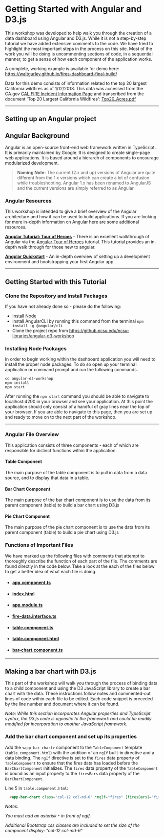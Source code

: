 # Getting Started with Angular and D3.js

This workshop was developed to help walk you through the creation of a data dashboard using Angular and D3.js. While it is not a step-by-step tutorial we have added extensive comments to the code. We have tried to highlight the most important steps in the process on this site. Most of the work you will be doing is uncommenting sections of code, in a sequential manner, to get a sense of how each component of the application works.

A complete, working example is available for demo here: https://waltgurley.github.io/fires-dashboard-final-build/

Data for this demo consists of information related to the top 20 largest California wildfires as of 1/12/2018. This data was accessed from the CA.gov [CAL FIRE Incident Information Page](http://cdfdata.fire.ca.gov/incidents/incidents_statsevents) and transcribed from the document 'Top 20 Largest California Wildfires': [Top20_Acres.pdf](http://www.fire.ca.gov/communications/downloads/fact_sheets/Top20_Acres.pdf)

*****

## Setting up an Angular project

## Angular Background

Angular is an open-source front-end web framework written in TypeScript. It is primarily maintained by Google. It is designed to create single-page web applications. It is based around a hierarch of components to encourage modularized development.

> **Naming Note:** The current (2.x and up) versions of Angular are quite different from the 1.x versions which can create a lot of confusion while troubleshooting. Angular 1.x has been renamed to AngularJS and the current versions are simply referred to as Angular.

### Angular Resources

This workshop is intended to give a brief overview of the Angular architecture and how it can be used to build applications. If you are looking for more in-depth information on Angular here are some additional resources. 

[**Angular Tutorial: Tour of Heroes**](https://angular.io/tutorial) - There is an excellent walkthrough of Angular via the [Angular Tour of Heroes](https://angular.io/tutorial) tutorial. This tutorial provides an in-depth walk through for those new to angular. 

[**Angular Quickstart**](https://angular.io/guide/quickstart) - An in-depth overview of setting up a development environment and bootstrapping your first Angular app. 

*****

## Getting Started with this Tutorial

### Clone the Repository and Install Packages

If you have not already done so - please do the following:

- Install [Node](https://nodejs.org/en/)
- Install AngularCLI by running this command from the terminal `npm install -g @angular/cli`
- Clone the project repo from https://github.ncsu.edu/ncsu-libraries/angular-d3-workshop

### Installing Node Packages

In order to begin working within the dashboard application you will need to install the proper node packages. To do so open up your terminal application or command prompt and run the following commands.

```
cd angular-d3-workshop
npm install
npm start
```

After running the `npm start` command you should be able to navigate to localhost:4200 in your browser and see your application. At this point the application should only consist of a handful of gray lines near the top of your browser. If you are able to navigate to this page, then you are set up and ready to move on to the next part of the workshop.

*****

### Angular File Overview

This application consists of three components - each of which are responsible for distinct functions within the application.

#### Table Component
The main purpose of the table component is to pull in data from a data source, and to display that data in a table.

#### Bar Chart Component
The main purpose of the bar chart component is to use the data from its parent component (table) to build a bar chart using D3.js

#### Pie Chart Component
The main purpose of the pie chart component is to use the data from its parent component (table) to build a pie chart using D3.js


### Functions of Important Files
We have marked up the following files with comments that attempt to thoroughly describe the function of each part of the file. The comments are found directly in the code below. Take a look at the each of the files below to get a better idea of what each file is doing.

- #### [app.component.ts](https://github.com/NCSU-Libraries/angular-d3-workshop/blob/master/src/app/app.component.ts)

- #### [index.html](https://github.com/NCSU-Libraries/angular-d3-workshop/blob/master/src/index.html)

- #### [app.module.ts](https://github.com/NCSU-Libraries/angular-d3-workshop/blob/master/src/app/app.module.ts)

- #### [fire-data.interface.ts](https://github.com/NCSU-Libraries/angular-d3-workshop/blob/master/src/app/fire-data.interface.ts)

- #### [table.component.ts](https://github.com/NCSU-Libraries/angular-d3-workshop/blob/master/src/app/table/table.component.ts)

- #### [table.component.html](https://github.com/NCSU-Libraries/angular-d3-workshop/blob/master/src/app/table/table.component.html)

- #### [bar-chart.component.ts](https://github.com/NCSU-Libraries/angular-d3-workshop/blob/master/src/app/bar-chart/bar-chart.component.ts)

*****

## Making a bar chart with D3.js

This part of the workshop will walk you through the process of binding data to a child component and using the D3 JavaScript library to create a bar chart with the data. These instructions follow notes and commented-out lines of code within each file to be edited. Each code snippet is preceded by the line number and document where it can be found.

*Note: While this section incorporates Angular properties and TypeScript syntax, the D3.js code is agnostic to the framework and could be readily modified for incorporation to another JavaScript framework.*

### Add the bar chart component and set up its properties

Add the `<app-bar-chart>` component to the `TableComponent` template (`table.component.html`) with the addition of an `ngIf` built-in directive and a data binding. The `ngIf` directive is set to the `fires` data property of `TableComponent` to ensure that the fires data has loaded before the `BarChartComponent` initializes. The `fires` data property of the `TableComponent` is bound as an input property to the `firesBars` data property of the `BarChartComponent`.

Line 5 in `table.component.html`:
```html
  <app-bar-chart class="col-12 col-md-6" *ngIf="fires" [firesBars]="fires"></app-bar-chart>
```

*Notes:*

*You must add an asterisk* `*` *in front of ngIf.*

*Additional Bootstrap css classes are included to set the size of the component display: "col-12 col-md-6"*

###
